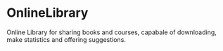 # OnlineLibrary
Online Library for sharing books and courses, capabale of downloading, make statistics and offering suggestions.
